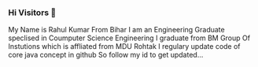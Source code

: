 ### Hi Visitors 👋
My Name is Rahul Kumar
From Bihar
I am an Engineering Graduate speclised in Coumputer Science Engineering
I graduate from BM Group Of Instutions which is affliated from MDU Rohtak
I regulary update code of core java concept in github 
So follow my id to get updated...
